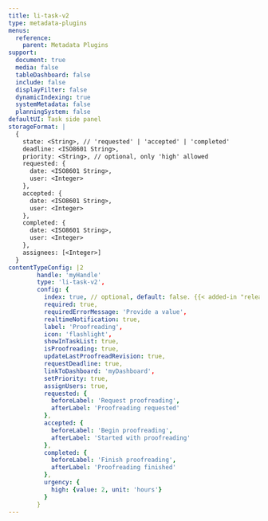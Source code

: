 ```yaml
---
title: li-task-v2
type: metadata-plugins
menus:
  reference:
    parent: Metadata Plugins
support:
  document: true
  media: false
  tableDashboard: false
  include: false
  displayFilter: false
  dynamicIndexing: true
  systemMetadata: false
  planningSystem: false
defaultUI: Task side panel
storageFormat: |
  {
    state: <String>, // 'requested' | 'accepted' | 'completed'
    deadline: <ISO8601 String>,
    priority: <String>, // optional, only 'high' allowed
    requested: {
      date: <ISO8601 String>,
      user: <Integer>
    },
    accepted: {
      date: <ISO8601 String>,
      user: <Integer>
    },
    completed: {
      date: <ISO8601 String>,
      user: <Integer>
    },
    assignees: [<Integer>]
  }
contentTypeConfig: |2
        handle: 'myHandle'
        type: 'li-task-v2',
        config: {
          index: true, // optional, default: false. {{< added-in "release-2023-07" >}}
          required: true,
          requiredErrorMessage: 'Provide a value',
          realtimeNotification: true,
          label: 'Proofreading',
          icon: 'flashlight',
          showInTaskList: true,
          isProofreading: true,
          updateLastProofreadRevision: true,
          requestDeadline: true,
          linkToDashboard: 'myDashboard',
          setPriority: true,
          assignUsers: true,
          requested: {
            beforeLabel: 'Request proofreading',
            afterLabel: 'Proofreading requested'
          },
          accepted: {
            beforeLabel: 'Begin proofreading',
            afterLabel: 'Started with proofreading'
          },
          completed: {
            beforeLabel: 'Finish proofreading',
            afterLabel: 'Proofreading finished'
          },
          urgency: {
            high: {value: 2, unit: 'hours'}
          }
        }
---
```

